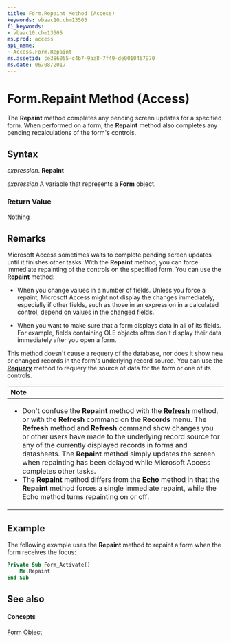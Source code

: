 ```yaml
---
title: Form.Repaint Method (Access)
keywords: vbaac10.chm13505
f1_keywords:
- vbaac10.chm13505
ms.prod: access
api_name:
- Access.Form.Repaint
ms.assetid: ce386055-c4b7-9aa8-7f49-de0010467970
ms.date: 06/08/2017
---
```



# Form.Repaint Method (Access)

The  **Repaint** method completes any pending screen updates for a specified form. When performed on a form, the **Repaint** method also completes any pending recalculations of the form's controls.


## Syntax

 _expression_. **Repaint**

 _expression_ A variable that represents a **Form** object.


### Return Value

Nothing


## Remarks

Microsoft Access sometimes waits to complete pending screen updates until it finishes other tasks. With the  **Repaint** method, you can force immediate repainting of the controls on the specified form. You can use the **Repaint** method:


- When you change values in a number of fields. Unless you force a repaint, Microsoft Access might not display the changes immediately, especially if other fields, such as those in an expression in a calculated control, depend on values in the changed fields.
    
- When you want to make sure that a form displays data in all of its fields. For example, fields containing OLE objects often don't display their data immediately after you open a form.
    
This method doesn't cause a requery of the database, nor does it show new or changed records in the form's underlying record source. You can use the  **[Requery](form-requery-method-access.md)** method to requery the source of data for the form or one of its controls.



|**Note**|
|:-----|
|<ul><li>Don't confuse the **Repaint** method with the [**Refresh**](form-refresh-method-access.md) method, or with the **Refresh** command on the **Records** menu. The **Refresh** method and **Refresh** command show changes you or other users have made to the underlying record source for any of the currently displayed records in forms and datasheets. The **Repaint** method simply updates the screen when repainting has been delayed while Microsoft Access completes other tasks.</li><li>The **Repaint** method differs from the [**Echo**](application-echo-method-access.md) method in that the **Repaint** method forces a single immediate repaint, while the Echo method turns repainting on or off.</li></ul>|   


## Example

The following example uses the  **Repaint** method to repaint a form when the form receives the focus:


```vb
Private Sub Form_Activate() 
    Me.Repaint 
End Sub
```


## See also


#### Concepts


[Form Object](form-object-access.md)

